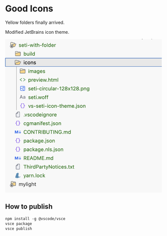 # Good Icons

Yellow folders finally arrived.

Modified JetBrains icon theme.

![Alt text](image.png)

## How to publish

```
npm install -g @vscode/vsce
vsce package
vsce publish
```
